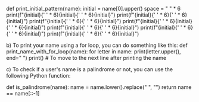 def print_initial_pattern(name):
    initial = name[0].upper()
    space = " " * 6
    print(f"{initial}{' ' * 6}{initial}{' ' * 6}{initial}")
    print(f"{initial}{' ' * 6}{' ' * 6}{initial}")
    print(f"{initial}{' ' * 6}{' ' * 6}{initial}")
    print(f"{initial}{' ' * 6}{initial}{' ' * 6}{initial}")
    print(f"{initial}{' ' * 6}{' ' * 6}{initial}")
    print(f"{initial}{' ' * 6}{' ' * 6}{initial}")
    print(f"{initial}{' ' * 6}{' ' * 6}{initial}")

b) To print your name using a for loop, you can do something like this:
def print_name_with_for_loop(name):
    for letter in name:
        print(letter.upper(), end=" ")
    print()  # To move to the next line after printing the name


c) To check if a user's name is a palindrome or not, you can use the following Python function:


def is_palindrome(name):
    name = name.lower().replace(" ", "")
    return name == name[::-1]
